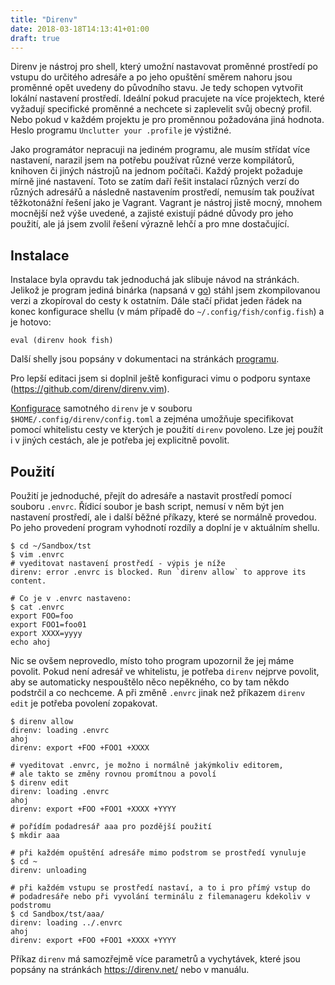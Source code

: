 ```yaml
---
title: "Direnv"
date: 2018-03-18T14:13:41+01:00
draft: true
---
```


Direnv je nástroj pro shell, který umožní nastavovat proměnné prostředí po
vstupu do určitého adresáře a po jeho opuštění směrem nahoru jsou proměnné opět
uvedeny do původního stavu. Je tedy schopen vytvořit lokální nastavení
prostředí. Ideální pokud pracujete na více projektech, které vyžadují
specifické proměnné a nechcete si zaplevelit svůj obecný profil. Nebo pokud v
každém projektu je pro proměnnou požadována jiná hodnota. Heslo programu
`Unclutter your .profile` je výstižné.

<!--more-->

Jako programátor nepracuji na jediném programu, ale musím střídat více
nastavení, narazil jsem na potřebu používat různé verze kompilátorů, knihoven
či jiných nástrojů na jednom počítači. Každý projekt požaduje mírně jiné
nastavení. Toto se zatím daří řešit instalací různých verzí do různých adresářů
a následně nastavením prostředí, nemusím tak používat těžkotonážní
řešení jako je Vagrant. Vagrant je nástroj jistě mocný, mnohem mocnější než
výše uvedené, a zajisté existují pádné důvody pro jeho použití, ale já jsem
zvolil řešení výrazně lehčí a pro mne dostačující.

## Instalace

Instalace byla opravdu tak jednoduchá jak slibuje návod na stránkách. Jelikož
je program jediná binárka (napsaná v [go]()) stáhl jsem
zkompilovanou verzi a zkopíroval do cesty k ostatním. Dále stačí
přidat jeden řádek na konec konfigurace shellu (v mám případě do
`~/.config/fish/config.fish`) a je hotovo: 
```
eval (direnv hook fish)
```
Další shelly jsou popsány v dokumentaci na stránkách [programu](https://direnv.net/).


Pro lepší editaci jsem si doplnil ještě konfiguraci vimu o podporu syntaxe
(https://github.com/direnv/direnv.vim).

[Konfigurace](https://direnv.net/#man/direnv.toml.1) samotného `direnv` je v
souboru `$HOME/.config/direnv/config.toml` a zejména umožňuje specifikovat pomocí
whitelistu cesty ve kterých je použití `direnv` povoleno. Lze jej použít i v
jiných cestách, ale je potřeba jej explicitně povolit.

## Použití

Použití je jednoduché, přejít do adresáře a nastavit prostředí pomocí souboru
`.envrc`. Řídicí soubor je bash script, nemusí v něm být jen nastavení
prostředí, ale i další běžné příkazy, které se normálně provedou. Po jeho
provedení program vyhodnotí rozdíly a doplní je v aktuálním shellu.

```
$ cd ~/Sandbox/tst
$ vim .envrc
# vyeditovat nastavení prostředí - výpis je níže 
direnv: error .envrc is blocked. Run `direnv allow` to approve its content.

# Co je v .envrc nastaveno:
$ cat .envrc 
export FOO=foo
export FOO1=foo01
export XXXX=yyyy
echo ahoj
```

Nic se ovšem neprovedlo, místo toho program upozornil že jej máme povolit.
Pokud není adresář ve whitelistu, je potřeba `direnv` nejprve povolit, aby se
automaticky nespouštělo něco nepěkného, co by tam někdo podstrčil a co
nechceme. A při změně `.envrc` jinak než příkazem `direnv edit` je potřeba
povolení zopakovat.

```
$ direnv allow
direnv: loading .envrc
ahoj
direnv: export +FOO +FOO1 +XXXX

# vyeditovat .envrc, je možno i normálně jakýmkoliv editorem,
# ale takto se změny rovnou promítnou a povolí
$ direnv edit
direnv: loading .envrc
ahoj
direnv: export +FOO +FOO1 +XXXX +YYYY

# pořídím podadresář aaa pro pozdější použití 
$ mkdir aaa

# při každém opuštění adresáře mimo podstrom se prostředí vynuluje
$ cd ~
direnv: unloading

# při každém vstupu se prostředí nastaví, a to i pro přímý vstup do 
# podadresáře nebo při vyvolání terminálu z filemanageru kdekoliv v podstromu
$ cd Sandbox/tst/aaa/
direnv: loading ../.envrc
ahoj
direnv: export +FOO +FOO1 +XXXX +YYYY

```

Příkaz `direnv` má samozřejmě více parametrů a vychytávek, které jsou popsány
na stránkách https://direnv.net/ nebo v manuálu.


